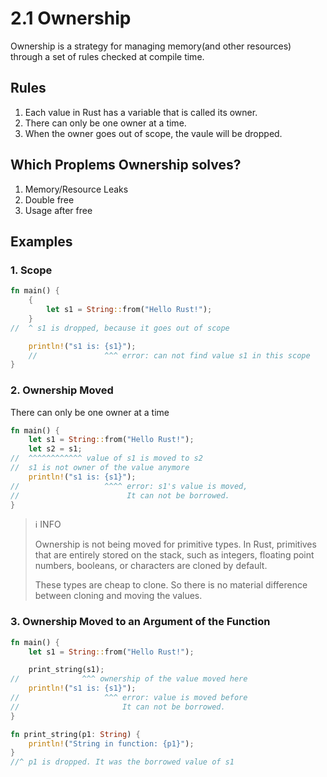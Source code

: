 # 2.1 Ownership

Ownership is a strategy for managing memory(and other resources) through a set of rules checked at compile time.

## Rules

1. Each value in Rust has a variable that is called its owner.
2. There can only be one owner at a time.
3. When the owner goes out of scope, the vaule will be dropped.

## Which Proplems Ownership solves?

1. Memory/Resource Leaks
2. Double free
3. Usage after free

## Examples

### 1. Scope

```rust
fn main() {
    {
        let s1 = String::from("Hello Rust!");
    }
//  ^ s1 is dropped, because it goes out of scope

    println!("s1 is: {s1}");
    //               ^^^ error: can not find value s1 in this scope
}
```

### 2. Ownership Moved

There can only be one owner at a time

```rust
fn main() {
    let s1 = String::from("Hello Rust!");
    let s2 = s1;
//  ^^^^^^^^^^^^ value of s1 is moved to s2
//  s1 is not owner of the value anymore
    println!("s1 is: {s1}");
//                   ^^^^ error: s1's value is moved,
//                        It can not be borrowed.
}
```

> ℹ️ INFO
>
> Ownership is not being moved for primitive types. In Rust, primitives that are entirely stored on the stack, such as integers, floating point numbers, booleans, or characters are cloned by default.
>
> These types are cheap to clone. So there is no material difference between cloning and moving the values.

### 3. Ownership Moved to an Argument of the Function

```rust
fn main() {
    let s1 = String::from("Hello Rust!");

    print_string(s1);
//              ^^^ ownership of the value moved here
    println!("s1 is: {s1}");
//                   ^^^ error: value is moved before
//                       It can not be borrowed.
}

fn print_string(p1: String) {
    println!("String in function: {p1}");
}
//^ p1 is dropped. It was the borrowed value of s1

```
